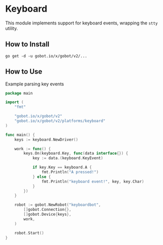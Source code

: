 # Keyboard

This module implements support for keyboard events, wrapping the `stty` utility.

## How to Install

```
go get -d -u gobot.io/x/gobot/v2/...
```

## How to Use

Example parsing key events

```go
package main

import (
	"fmt"

	"gobot.io/x/gobot/v2"
	"gobot.io/x/gobot/v2/platforms/keyboard"
)

func main() {
	keys := keyboard.NewDriver()

	work := func() {
		keys.On(keyboard.Key, func(data interface{}) {
			key := data.(keyboard.KeyEvent)

			if key.Key == keyboard.A {
				fmt.Println("A pressed!")
			} else {
				fmt.Println("keyboard event!", key, key.Char)
			}
		})
	}

	robot := gobot.NewRobot("keyboardbot",
		[]gobot.Connection{},
		[]gobot.Device{keys},
		work,
	)

	robot.Start()
}
```
